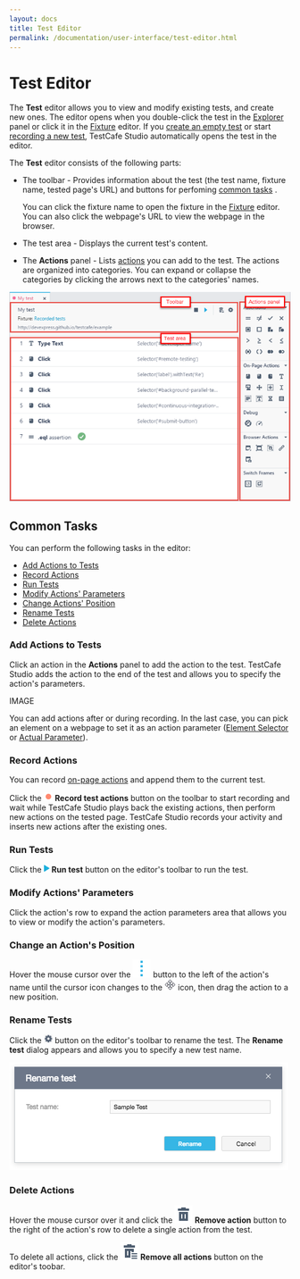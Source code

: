 ```yaml
---
layout: docs
title: Test Editor
permalink: /documentation/user-interface/test-editor.html
---
```

# Test Editor

The **Test** editor allows you to view and modify existing tests, and create new ones. The editor opens when you double-click the test in the [Explorer](explorer-panel.md) panel or click it in the [Fixture](fixture-editor.md) editor. If you [create an empty test](../working-with-testcafe-studio/recording-tests/README.md#creating-tests) or start [recording a new test](../working-with-testcafe-studio/recording-tests/README.md#starting-and-stopping-recording), TestCafe Studio automatically opens the test in the editor.

The **Test** editor consists of the following parts:

* The toolbar - Provides information about the test (the test name, fixture name, tested page's URL) and buttons for perfoming [common tasks](#common-tasks) .

    You can click the fixture name to open the fixture in the [Fixture](#fixture-editor) editor. You can also click the webpage's URL to view the webpage in the browser.

* The test area - Displays the current test's content.
* The **Actions** panel - Lists [actions](../working-with-testcafe-studio/recording-tests/test-actions/README.md) you can add to the test.
    The actions are organized into categories. You can expand or collapse the categories by clicking the arrows next to the categories' names.

![Test editor](../../images/user-interface/test-editor.png)

## Common Tasks

You can perform the following tasks in the editor:

* [Add Actions to Tests](#add-actions-to-tests)
* [Record Actions](#record-actions)
* [Run Tests](#run-tests)
* [Modify Actions' Parameters](#modify-action-parameters)
* [Change Actions' Position](#change-action-position)
* [Rename Tests](#rename-tests)
* [Delete Actions](#delete-actions)

### Add Actions to Tests

Click an action in the **Actions** panel to add the action to the test. TestCafe Studio adds the action to the end of the test and allows you to specify the action's parameters.

IMAGE

You can add actions after or during recording. In the last case, you can pick an element on a webpage to set it as an action parameter ([Element Selector](../working-with-testcafe-studio/recording-tests/test-actions/on-page-actions/action-parameters.md#element-selector) or [Actual Parameter](../working-with-testcafe-studio/recording-tests/test-actions/assertions.md#actual-parameter)).

### Record Actions

You can record [on-page actions](../working-with-testcafe-studio/recording-tests/test-actions/on-page-actions/README.md) and append them to the current test.

Click the ![Record button](../../images/working-with-testcafe-studio/record-test-icon.png) **Record test actions** button on the toolbar to start recording and wait while TestCafe Studio plays back the existing actions, then perform new actions on the tested page. TestCafe Studio records your activity and inserts new actions after the existing ones.

### Run Tests

Click the ![Run tests button](../../images/working-with-testcafe-studio/action-run-icon.png) **Run test** button on the editor's toolbar to run the test.

### Modify Actions' Parameters

Click the action's row to expand the action parameters area that allows you to view or modify the action's parameters.

### Change an Action's Position

Hover the mouse cursor over the ![Drag icon](../../images/user-interface/drag-item-icon.svg) button to the left of the action's name until the cursor icon changes to the ![Drag icon](../../images/user-interface/move-cursor-icon.png) icon, then drag the action to a new position.

### Rename Tests

Click the ![Rename button](../../images/working-with-testcafe-studio/settings-icon.png) button on the editor's toolbar to rename the test. The **Rename test** dialog appears and allows you to specify a new test name.

![Rename test dialog](../../images/user-interface/dialogs/rename-test-dialog.png)

### Delete Actions

Hover the mouse cursor over it and click the ![Remove icon](../../images/user-interface/remove-big-icon.svg) **Remove action** button to the right of the action's row to delete a single action from the test.

To delete all actions, click the ![Remove all actions icon](../../images/user-interface/remove-all-icon.svg) **Remove all actions** button on the editor's toobar.